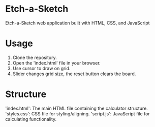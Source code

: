 # Etch-a-Sketch

Etch-a-Sketch web application built with HTML, CSS, and JavaScript

# Usage

1. Clone the repository.
2. Open the 'index.html' file in your browser.
3. Use cursor to draw on grid.
4. Slider changes grid size, the reset button clears the board.

# Structure

'index.html': The main HTML file containing the calculator structure.
'styles.css': CSS file for styling/aligning.
'script.js': JavaScript file for calculating functionality.
